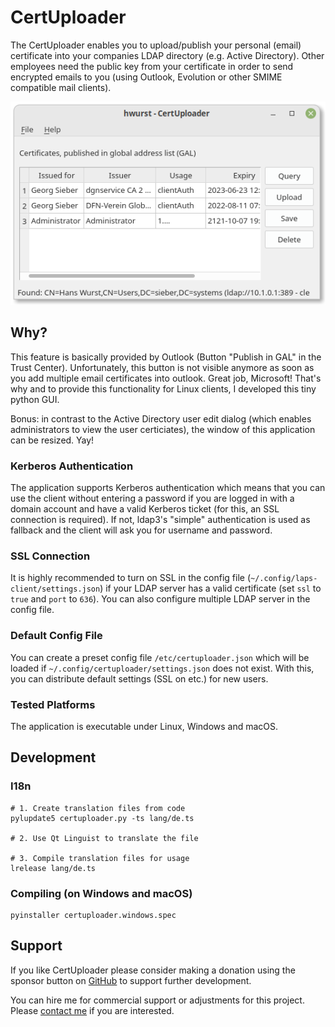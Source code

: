 # CertUploader
The CertUploader enables you to upload/publish your personal (email) certificate into your companies LDAP directory (e.g. Active Directory). Other employees need the public key from your certificate in order to send encrypted emails to you (using Outlook, Evolution or other SMIME compatible mail clients).

![Screenshot](.github/screenshot.png)

## Why?
This feature is basically provided by Outlook (Button "Publish in GAL" in the Trust Center). Unfortunately, this button is not visible anymore as soon as you add multiple email certificates into outlook. Great job, Microsoft! That's why and to provide this functionality for Linux clients, I developed this tiny python GUI.

Bonus: in contrast to the Active Directory user edit dialog (which enables administrators to view the user certiciates), the window of this application can be resized. Yay!

### Kerberos Authentication
The application supports Kerberos authentication which means that you can use the client without entering a password if you are logged in with a domain account and have a valid Kerberos ticket (for this, an SSL connection is required). If not, ldap3's "simple" authentication is used as fallback and the client will ask you for username and password.

### SSL Connection
It is highly recommended to turn on SSL in the config file (`~/.config/laps-client/settings.json`) if your LDAP server has a valid certificate (set `ssl` to `true` and `port` to `636`). You can also configure multiple LDAP server in the config file.

### Default Config File
You can create a preset config file `/etc/certuploader.json` which will be loaded if `~/.config/certuploader/settings.json` does not exist. With this, you can distribute default settings (SSL on etc.) for new users.

### Tested Platforms
The application is executable under Linux, Windows and macOS.

## Development
### I18n
```
# 1. Create translation files from code
pylupdate5 certuploader.py -ts lang/de.ts

# 2. Use Qt Linguist to translate the file

# 3. Compile translation files for usage
lrelease lang/de.ts
```

### Compiling (on Windows and macOS)
```
pyinstaller certuploader.windows.spec
```

## Support
If you like CertUploader please consider making a donation using the sponsor button on [GitHub](https://github.com/schorschii/CertUploader) to support further development.

You can hire me for commercial support or adjustments for this project. Please [contact me](https://georg-sieber.de/?page=impressum) if you are interested.
